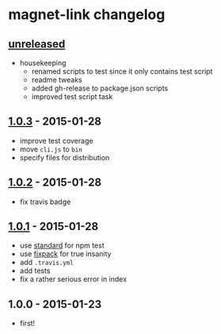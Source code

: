 # magnet-link changelog

## [unreleased]
* housekeeping
  * renamed scripts to test since it only contains test script
  * readme tweaks
  * added gh-release to package.json scripts
  * improved test script task

## [1.0.3] - 2015-01-28
* improve test coverage
* move `cli.js` to `bin`
* specify files for distribution

## [1.0.2] - 2015-01-28
* fix travis badge

## [1.0.1] - 2015-01-28
* use [standard](https://github.com/feross/standard) for npm test
* use [fixpack](https://github.com/henrikjoreteg/fixpack) for true insanity
* add `.travis.yml`
* add tests
* fix a rather serious error in index

## 1.0.0 - 2015-01-23
* first!

[unreleased]: https://github.com/ngoldman/magnet-link/compare/v1.0.3...HEAD
[1.0.3]: https://github.com/ngoldman/magnet-link/compare/v1.0.2...v1.0.3
[1.0.2]: https://github.com/ngoldman/magnet-link/compare/v1.0.1...v1.0.2
[1.0.1]: https://github.com/ngoldman/magnet-link/compare/v1.0.0...v1.0.1
